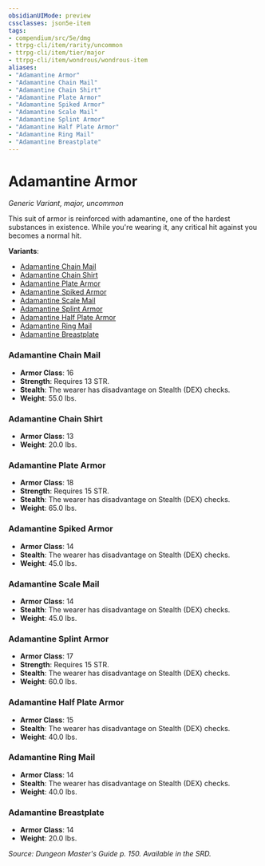 ```yaml
---
obsidianUIMode: preview
cssclasses: json5e-item
tags:
- compendium/src/5e/dmg
- ttrpg-cli/item/rarity/uncommon
- ttrpg-cli/item/tier/major
- ttrpg-cli/item/wondrous/wondrous-item
aliases: 
- "Adamantine Armor"
- "Adamantine Chain Mail"
- "Adamantine Chain Shirt"
- "Adamantine Plate Armor"
- "Adamantine Spiked Armor"
- "Adamantine Scale Mail"
- "Adamantine Splint Armor"
- "Adamantine Half Plate Armor"
- "Adamantine Ring Mail"
- "Adamantine Breastplate"
---
```

# Adamantine Armor
*Generic Variant, major, uncommon*  


This suit of armor is reinforced with adamantine, one of the hardest substances in existence. While you're wearing it, any critical hit against you becomes a normal hit.

**Variants**:
- [Adamantine Chain Mail](#Adamantine%20Chain%20Mail)
- [Adamantine Chain Shirt](#Adamantine%20Chain%20Shirt)
- [Adamantine Plate Armor](#Adamantine%20Plate%20Armor)
- [Adamantine Spiked Armor](#Adamantine%20Spiked%20Armor)
- [Adamantine Scale Mail](#Adamantine%20Scale%20Mail)
- [Adamantine Splint Armor](#Adamantine%20Splint%20Armor)
- [Adamantine Half Plate Armor](#Adamantine%20Half%20Plate%20Armor)
- [Adamantine Ring Mail](#Adamantine%20Ring%20Mail)
- [Adamantine Breastplate](#Adamantine%20Breastplate)

### Adamantine Chain Mail

- **Armor Class**: 16
- **Strength**: Requires 13 STR.
- **Stealth**: The wearer has disadvantage on Stealth (DEX) checks.
- **Weight**: 55.0 lbs.

### Adamantine Chain Shirt

- **Armor Class**: 13
- **Weight**: 20.0 lbs.

### Adamantine Plate Armor

- **Armor Class**: 18
- **Strength**: Requires 15 STR.
- **Stealth**: The wearer has disadvantage on Stealth (DEX) checks.
- **Weight**: 65.0 lbs.

### Adamantine Spiked Armor

- **Armor Class**: 14
- **Stealth**: The wearer has disadvantage on Stealth (DEX) checks.
- **Weight**: 45.0 lbs.

### Adamantine Scale Mail

- **Armor Class**: 14
- **Stealth**: The wearer has disadvantage on Stealth (DEX) checks.
- **Weight**: 45.0 lbs.

### Adamantine Splint Armor

- **Armor Class**: 17
- **Strength**: Requires 15 STR.
- **Stealth**: The wearer has disadvantage on Stealth (DEX) checks.
- **Weight**: 60.0 lbs.

### Adamantine Half Plate Armor

- **Armor Class**: 15
- **Stealth**: The wearer has disadvantage on Stealth (DEX) checks.
- **Weight**: 40.0 lbs.

### Adamantine Ring Mail

- **Armor Class**: 14
- **Stealth**: The wearer has disadvantage on Stealth (DEX) checks.
- **Weight**: 40.0 lbs.

### Adamantine Breastplate

- **Armor Class**: 14
- **Weight**: 20.0 lbs.


*Source: Dungeon Master's Guide p. 150. Available in the SRD.*